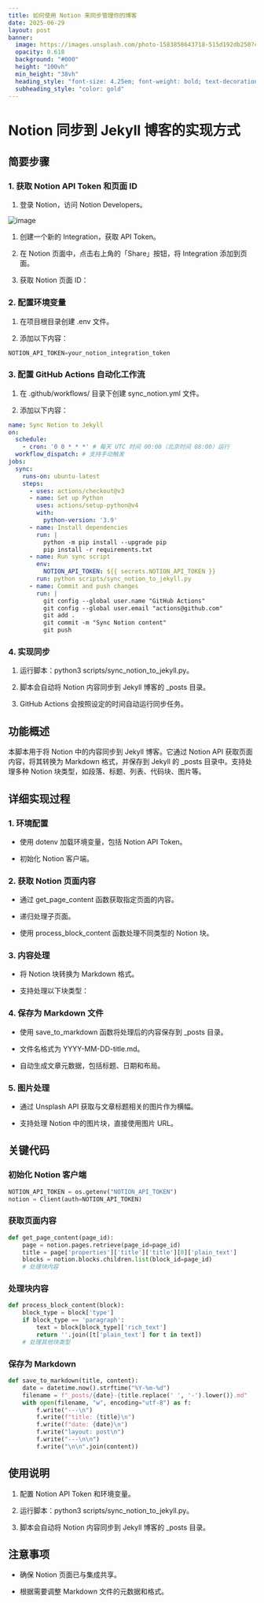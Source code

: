 ```yaml
---
title: 如何使用 Notion 来同步管理你的博客
date: 2025-06-29
layout: post
banner:
  image: https://images.unsplash.com/photo-1583858643718-515d192db250?crop=entropy&cs=tinysrgb&fit=max&fm=jpg&ixid=M3w2OTIwMzJ8MHwxfHJhbmRvbXx8fHx8fHx8fDE3NTEyMDY3MDV8&ixlib=rb-4.1.0&q=80&w=1080
  opacity: 0.618
  background: "#000"
  height: "100vh"
  min_height: "38vh"
  heading_style: "font-size: 4.25em; font-weight: bold; text-decoration: underline"
  subheading_style: "color: gold"
---
```


# Notion 同步到 Jekyll 博客的实现方式

## 简要步骤

### 1. 获取 Notion API Token 和页面 ID

1. 登录 Notion，访问 Notion Developers。

![image](https://prod-files-secure.s3.us-west-2.amazonaws.com/a7a0cc5a-89b9-4cda-8686-1fba0ca52f40/d19c1afe-dea5-4312-9333-786b0ba83054/image.png?X-Amz-Algorithm=AWS4-HMAC-SHA256&X-Amz-Content-Sha256=UNSIGNED-PAYLOAD&X-Amz-Credential=ASIAZI2LB466QJE2VBGG%2F20250629%2Fus-west-2%2Fs3%2Faws4_request&X-Amz-Date=20250629T141825Z&X-Amz-Expires=3600&X-Amz-Security-Token=IQoJb3JpZ2luX2VjEK3%2F%2F%2F%2F%2F%2F%2F%2F%2F%2FwEaCXVzLXdlc3QtMiJHMEUCIBHHrTu2G1OcEnDXHT6JnXIKPqXk4o3kjwbiZaRINC9KAiEAlg4ep6fUMTI15IJDIqBji6n3AKosWkdYf0R10Nw%2BkacqiAQIpv%2F%2F%2F%2F%2F%2F%2F%2F%2F%2FARAAGgw2Mzc0MjMxODM4MDUiDBVzCVAN9FZbe%2F%2FGZSrcA1GSbW6FUXF8LV19e6toOC8TZj%2BXqF0EghYnONCHiw8iSADqz2dGYaAdF6Sl7YgYE957FcqwwRsaHc0lTV59%2FeJjyeE%2BePZLJNu6%2BDsq7wqTEJ%2Bt7QNXmH4mFUULEoCTQp64yWHib93U9%2BfDnr%2BakIEPAmLDNcbjvjKbW4gwLUNv1KDLg3e93mvACP8PvHFThWf91uyDKmPVPtbKlLFUr0sDKhoHUc4tI0A0NPrJ3pdk7zpU2E9UjXfnuywFveiVtVpp0ck%2FU8Pi7rdjPUqc3ZzZMXWwqcz%2FFNYk%2FJJwbhOebuU9uCLC0jWAushyPEIn2hZ13AsSIeRRGHMAiMvLPxOUBIvn3MNnX2C0bcaJ%2BttgDD2BZQcqyBqYm647wz6dBFvKz2BP04lbDlF%2B%2FFSq%2BV99VXWL0O5kD%2FFB4RqcO5Rx1W0Q2TV5qwNmWpK4NffG1xLQlKuDeS5O8IoF4DujabAItpardqp5t%2BvPzfIVW87VMWysfG125KnKb2e%2F134meunygsDCmXXUPUC0%2BiGpu6C7AcnmokBvn2wXaIPo0HRNEkZI6XGFIQiH9MUN%2FIoqLTMggvQ7CICUo3Ndh%2FxnQ4xUbXZ86E4FDWLktchPiTJi9IM8pkf1kAEbKjyHMLz1hMMGOqUBYGtMYpaPvtzTrKI625DCg75S6VnsWR0tCX%2BFLZN9q0fe73cJ2LRpmGS93YZ6tjl2FrqEbGVGtqjUE5wwcY8b6I9vMPQePF8pTUk8CLxcI5xLPi91gD2ua%2FFVIiBi%2BgfE%2FuAte7q8T0Og6%2BvNWgGlRTLWPZnLmKnHkMlmOfYxdkCh5rnUAd%2FvZukgs47%2B8Hzr2mBuXWID9ftcAqfpw2SjGdVVI7fd&X-Amz-Signature=4dffa0b96dcc839cda8fdc22c93617770f04b64d47e80c76c6ee61b9c9fbcf53&X-Amz-SignedHeaders=host&x-amz-checksum-mode=ENABLED&x-id=GetObject)

1. 创建一个新的 Integration，获取 API Token。

1. 在 Notion 页面中，点击右上角的「Share」按钮，将 Integration 添加到页面。

1. 获取 Notion 页面 ID：


### 2. 配置环境变量

1. 在项目根目录创建 .env 文件。

1. 添加以下内容：

```javascript
NOTION_API_TOKEN=your_notion_integration_token
```

### 3. 配置 GitHub Actions 自动化工作流

1. 在 .github/workflows/ 目录下创建 sync_notion.yml 文件。

1. 添加以下内容：

```yaml
name: Sync Notion to Jekyll
on:
  schedule:
    - cron: '0 0 * * *' # 每天 UTC 时间 00:00（北京时间 08:00）运行
  workflow_dispatch: # 支持手动触发
jobs:
  sync:
    runs-on: ubuntu-latest
    steps:
      - uses: actions/checkout@v3
      - name: Set up Python
        uses: actions/setup-python@v4
        with:
          python-version: '3.9'
      - name: Install dependencies
        run: |
          python -m pip install --upgrade pip
          pip install -r requirements.txt
      - name: Run sync script
        env:
          NOTION_API_TOKEN: ${{ secrets.NOTION_API_TOKEN }}
        run: python scripts/sync_notion_to_jekyll.py
      - name: Commit and push changes
        run: |
          git config --global user.name "GitHub Actions"
          git config --global user.email "actions@github.com"
          git add .
          git commit -m "Sync Notion content"
          git push
```

### 4. 实现同步

1. 运行脚本：python3 scripts/sync_notion_to_jekyll.py。

1. 脚本会自动将 Notion 内容同步到 Jekyll 博客的 _posts 目录。

1. GitHub Actions 会按照设定的时间自动运行同步任务。

## 功能概述

本脚本用于将 Notion 中的内容同步到 Jekyll 博客。它通过 Notion API 获取页面内容，将其转换为 Markdown 格式，并保存到 Jekyll 的 _posts 目录中。支持处理多种 Notion 块类型，如段落、标题、列表、代码块、图片等。

## 详细实现过程

### 1. 环境配置

- 使用 dotenv 加载环境变量，包括 Notion API Token。

- 初始化 Notion 客户端。

### 2. 获取 Notion 页面内容

- 通过 get_page_content 函数获取指定页面的内容。

- 递归处理子页面。

- 使用 process_block_content 函数处理不同类型的 Notion 块。

### 3. 内容处理

- 将 Notion 块转换为 Markdown 格式。

- 支持处理以下块类型：


### 4. 保存为 Markdown 文件

- 使用 save_to_markdown 函数将处理后的内容保存到 _posts 目录。

- 文件名格式为 YYYY-MM-DD-title.md。

- 自动生成文章元数据，包括标题、日期和布局。

### 5. 图片处理

- 通过 Unsplash API 获取与文章标题相关的图片作为横幅。

- 支持处理 Notion 中的图片块，直接使用图片 URL。

## 关键代码

### 初始化 Notion 客户端

```python
NOTION_API_TOKEN = os.getenv("NOTION_API_TOKEN")
notion = Client(auth=NOTION_API_TOKEN)
```

### 获取页面内容

```python
def get_page_content(page_id):
    page = notion.pages.retrieve(page_id=page_id)
    title = page['properties']['title']['title'][0]['plain_text']
    blocks = notion.blocks.children.list(block_id=page_id)
    # 处理块内容
```

### 处理块内容

```python
def process_block_content(block):
    block_type = block['type']
    if block_type == 'paragraph':
        text = block[block_type]['rich_text']
        return ''.join([t['plain_text'] for t in text])
    # 处理其他块类型
```

### 保存为 Markdown

```python
def save_to_markdown(title, content):
    date = datetime.now().strftime("%Y-%m-%d")
    filename = f"_posts/{date}-{title.replace(' ', '-').lower()}.md"
    with open(filename, "w", encoding="utf-8") as f:
        f.write("---\n")
        f.write(f"title: {title}\n")
        f.write(f"date: {date}\n")
        f.write("layout: post\n")
        f.write("---\n\n")
        f.write("\n\n".join(content))
```

## 使用说明

1. 配置 Notion API Token 和环境变量。

1. 运行脚本：python3 scripts/sync_notion_to_jekyll.py。

1. 脚本会自动将 Notion 内容同步到 Jekyll 博客的 _posts 目录。

## 注意事项

- 确保 Notion 页面已与集成共享。

- 根据需要调整 Markdown 文件的元数据和格式。